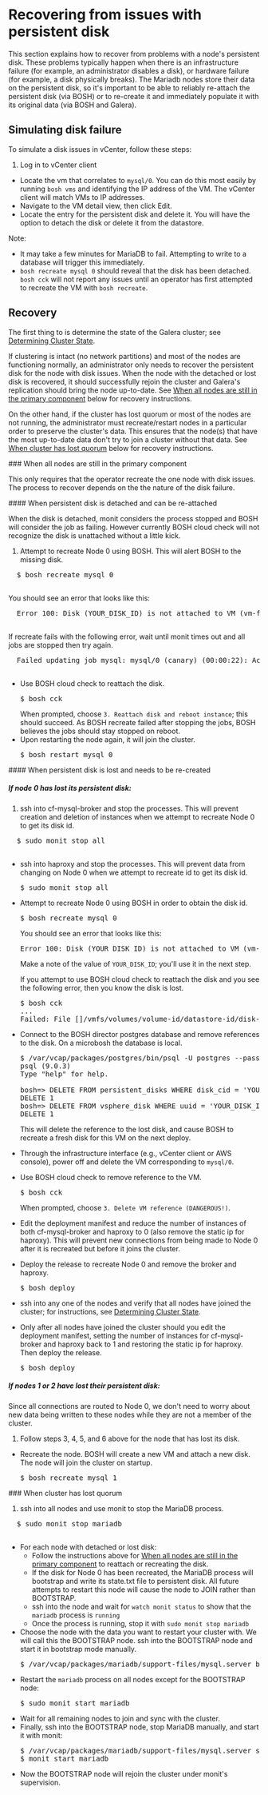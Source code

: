 # Recovering from issues with persistent disk

This section explains how to recover from problems with a node's persistent disk. These problems typically happen when there is an infrastructure failure
(for example, an administrator disables a disk), or hardware failure (for example, a disk physically breaks). The Mariadb nodes store their data on the
persistent disk, so it's important to be able to reliably re-attach the persistent disk (via BOSH) or to re-create it and immediately populate it with its
original data (via BOSH and Galera).

## Simulating disk failure

To simulate a disk issues in vCenter, follow these steps:

1. Log in to vCenter client
- Locate the vm that correlates to `mysql/0`. You can do this most easily by running `bosh vms` and identifying the IP address of the VM. The vCenter client will match VMs to IP addresses.
- Navigate to the VM detail view, then click Edit.
- Locate the entry for the persistent disk and delete it. You will have the option to detach the disk or delete it from the datastore.

Note:
- It may take a few minutes for MariaDB to fail. Attempting to write to a database will trigger this immediately.
- `bosh recreate mysql 0` should reveal that the disk has been detached. `bosh cck` will not report any issues until an operator has first attempted to recreate the VM with `bosh recreate`.

## Recovery

The first thing to is determine the state of the Galera cluster; see [Determining Cluster State](cluster-state.html.md).

If clustering is intact (no network partitions) and most of the nodes are functioning normally, an administrator only needs to recover the persistent disk for the node with disk issues. When the node with the detached or lost disk is recovered, it should successfully rejoin the cluster and Galera's replication should bring the node up-to-date. See [When all nodes are still in the primary component](#cluster-intact) below for recovery instructions.

On the other hand, if the cluster has lost quorum or most of the nodes are not running, the administrator must recreate/restart nodes in a particular order to preserve the cluster's data. This ensures that the node(s) that have the most up-to-date data don't try to join a cluster without that data. See [When cluster has lost quorum](#quorum-lost) below for recovery instructions.

<a id="cluster-intact"/>
### When all nodes are still in the primary component

This only requires that the operator recreate the one node with disk issues. The process to recover depends on the the nature of the disk failure.

<a id="detachedDisk"/>
#### When persistent disk is detached and can be re-attached

When the disk is detached, monit considers the process stopped and BOSH will consider the job as failing. However currently BOSH cloud check will not recognize the disk is unattached without a little kick.

1. Attempt to recreate Node 0 using BOSH. This will alert BOSH to the missing disk.
  <pre class="terminal">
  $ bosh recreate mysql 0
  </pre>
  You should see an error that looks like this:
  <pre class="terminal">
  Error 100: Disk (YOUR_DISK_ID) is not attached to VM (vm-fc4ab74e-61ed-4d12-aa93-a1bbb389723f)
  </pre>
  If recreate fails with the following error, wait until monit times out and all jobs are stopped then try again.
  <pre class="terminal">
  Failed updating job mysql: mysql/0 (canary) (00:00:22): Action Failed get_task: Task 8ace0778-c5aa-4a2f-55a0-42443452adb1 result: Stopping Monitored Services: Stopping service gra-log-purger-executable: Stopping Monit service gra-log-purger-executable: Request failed with 503 Service Unavailable:
  </pre>
- Use BOSH cloud check to reattach the disk.
  <pre class="terminal">
  $ bosh cck
  </pre>
  When prompted, choose `3. Reattach disk and reboot instance`; this should succeed. As BOSH recreate failed after stopping the jobs, BOSH believes the jobs should stay stopped on reboot.
- Upon restarting the node again, it will join the cluster.
  <pre class="terminal">
  $ bosh restart mysql 0
  </pre>

<a id="lostDisk"/>
#### When persistent disk is lost and needs to be re-created

##### If node 0 has lost its persistent disk:
1. ssh into cf-mysql-broker and stop the processes. This will prevent creation and deletion of instances when we attempt to recreate Node 0 to get its disk id.
  <pre class="terminal">
  $ sudo monit stop all
  </pre>
- ssh into haproxy and stop the processes. This will prevent data from changing on Node 0 when we attempt to recreate id to get its disk id.
  <pre class="terminal">
  $ sudo monit stop all
  </pre>
- Attempt to recreate Node 0 using BOSH in order to obtain the disk id.
  <pre class="terminal">
  $ bosh recreate mysql 0
  </pre>
  You should see an error that looks like this:
  <pre class="terminal">
  Error 100: Disk (YOUR_DISK_ID) is not attached to VM (vm-fc4ab74e-61ed-4d12-aa93-a1bbb389723f)
  </pre>

  Make a note of the value of `YOUR_DISK_ID`; you'll use it in the next step.

  If you attempt to use BOSH cloud check to reattach the disk and you see the following error, then you know the disk is lost.
  <pre class="terminal">
  $ bosh cck
  ...
  Failed: File []/vmfs/volumes/volume-id/datastore-id/disk-id.vmdk was not found
  </pre>
- Connect to the BOSH director postgres database and remove references to the disk.
  On a microbosh the database is local.
  <pre class="terminal">
  $ /var/vcap/packages/postgres/bin/psql -U postgres --password bosh
  psql (9.0.3)
  Type "help" for help.

  bosh=> DELETE FROM persistent_disks WHERE disk_cid = 'YOUR_DISK_ID';
  DELETE 1
  bosh=> DELETE FROM vsphere_disk WHERE uuid = 'YOUR_DISK_ID';
  DELETE 1
  </pre>

  This will delete the reference to the lost disk, and cause BOSH to recreate a fresh disk for this VM on the next deploy.
- Through the infrastructure interface (e.g., vCenter client or AWS console), power off and delete the VM corresponding to `mysql/0`.
- Use BOSH cloud check to remove reference to the VM.
  <pre class="terminal">
  $ bosh cck
  </pre>
  When prompted, choose `3. Delete VM reference (DANGEROUS!)`.
- Edit the deployment manifest and reduce the number of instances of both cf-mysql-broker and haproxy to 0 (also remove the static ip for haproxy). This will prevent new connections from being made to Node 0 after it is recreated but before it joins the cluster.
- Deploy the release to recreate Node 0 and remove the broker and haproxy.
  <pre class="terminal">
  $ bosh deploy
  </pre>
- ssh into any one of the nodes and verify that all nodes have joined the cluster; for instructions, see [Determining Cluster State](cluster-state.html.md).
- Only after all nodes have joined the cluster should you edit the deployment manifest, setting the number of instances for cf-mysql-broker and haproxy back to 1 and restoring the static ip for haproxy. Then deploy the release.
  <pre class="terminal">
  $ bosh deploy
  </pre>

##### If nodes 1 or 2 have lost their persistent disk:

Since all connections are routed to Node 0, we don't need to worry about new data being written to these nodes while they are not a member of the cluster.

1. Follow steps 3, 4, 5, and 6 above for the node that has lost its disk.
- Recreate the node. BOSH will create a new VM and attach a new disk. The node will join the cluster on startup.
  <pre class="terminal">
  $ bosh recreate mysql 1
  </pre>

<a id="quorum-lost"/>
### When cluster has lost quorum

1. ssh into all nodes and use monit to stop the MariaDB process.
  <pre class="terminal">
  $ sudo monit stop mariadb
  </pre>
- For each node with detached or lost disk:
  - Follow the instructions above for [When all nodes are still in the primary component](#cluster-intact) to reattach or recreating the disk.
  - If the disk for Node 0 has been recreated, the MariaDB process will bootstrap
  and write its state.txt file to persistent disk. All future attempts to restart this node will cause the node to JOIN rather than BOOTSTRAP.
  - ssh into the node and wait for `watch monit status` to show that the `mariadb` process is `running`
  - Once the process is running, stop it with `sudo monit stop mariadb`
- Choose the node with the data you want to restart your cluster with. We will call this the BOOTSTRAP node.
ssh into the BOOTSTRAP node and start it in bootstrap mode manually.
  <pre class="terminal">
  $ /var/vcap/packages/mariadb/support-files/mysql.server bootstrap
  </pre>
- Restart the `mariadb` process on all nodes except for the BOOTSTRAP node:
  <pre class="terminal">
  $ sudo monit start mariadb
  </pre>
- Wait for all remaining nodes to join and sync with the cluster.
- Finally, ssh into the BOOTSTRAP node, stop MariaDB manually, and start it with monit:
  <pre class="terminal">
  $ /var/vcap/packages/mariadb/support-files/mysql.server stop
  $ monit start mariadb
  </pre>
- Now the BOOTSTRAP node will rejoin the cluster under monit's supervision.
